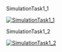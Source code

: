 SimulationTask1_1

[![SimulationTask1_1](https://youtu.be/mrJkFY6JdL0?si=YvE_HfFt_gFBPaZe)](https://youtu.be/mrJkFY6JdL0?si=YvE_HfFt_gFBPaZe)

SimulationTask1_2

[![SimulationTask1_2](https://youtu.be/xCq19vHYZio?si=Xx6XyOdqiwcM-BPz)](https://youtu.be/xCq19vHYZio?si=Xx6XyOdqiwcM-BPz)
